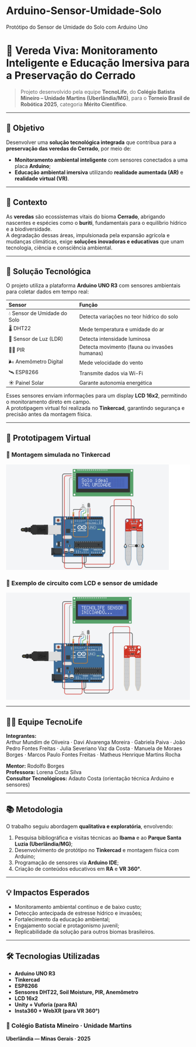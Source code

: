 # Arduino-Sensor-Umidade-Solo
Protótipo do Sensor de Umidade do Solo com Arduino Uno 

# 🌿 Vereda Viva: Monitoramento Inteligente e Educação Imersiva para a Preservação do Cerrado

> Projeto desenvolvido pela equipe **TecnoLife**, do **Colégio Batista Mineiro – Unidade Martins (Uberlândia/MG)**, para o **Torneio Brasil de Robótica 2025**, categoria **Mérito Científico**.

---

## 🎯 Objetivo
Desenvolver uma **solução tecnológica integrada** que contribua para a **preservação das veredas do Cerrado**, por meio de:
- **Monitoramento ambiental inteligente** com sensores conectados a uma placa **Arduino**;
- **Educação ambiental imersiva** utilizando **realidade aumentada (AR)** e **realidade virtual (VR)**.

---

## 🌱 Contexto
As **veredas** são ecossistemas vitais do bioma **Cerrado**, abrigando nascentes e espécies como o **buriti**, fundamentais para o equilíbrio hídrico e a biodiversidade.  
A degradação dessas áreas, impulsionada pela expansão agrícola e mudanças climáticas, exige **soluções inovadoras e educativas** que unam tecnologia, ciência e consciência ambiental.

---

## 🧠 Solução Tecnológica
O projeto utiliza a plataforma **Arduino UNO R3** com sensores ambientais para coletar dados em tempo real:

| Sensor | Função |
|:--|:--|
| 💧 Sensor de Umidade do Solo | Detecta variações no teor hídrico do solo |
| 🌡️ DHT22 | Mede temperatura e umidade do ar |
| 🔆 Sensor de Luz (LDR) | Detecta intensidade luminosa |
| 🚶‍♂️ PIR | Detecta movimento (fauna ou invasões humanas) |
| 🌬️ Anemômetro Digital | Mede velocidade do vento |
| 🛰️ ESP8266 | Transmite dados via Wi-Fi |
| ☀️ Painel Solar | Garante autonomia energética |

Esses sensores enviam informações para um display **LCD 16x2**, permitindo o monitoramento direto em campo.  
A prototipagem virtual foi realizada no **Tinkercad**, garantindo segurança e precisão antes da montagem física.

---

## 🧩 Prototipagem Virtual
### 🔹 Montagem simulada no Tinkercad

<img src="Imagens/Display_Registro.jpg">

### 🔹 Exemplo de circuito com LCD e sensor de umidade
<img src="Imagens/Inicializar_Display.jpg">

---

## 🧑‍🔬 Equipe TecnoLife
**Integrantes:**  
Arthur Mundim de Oliveira · Davi Alvarenga Moreira · Gabriela Paiva · João Pedro Fontes Freitas · Julia Severiano Vaz da Costa · Manuela de Moraes Borges · Marcos Paulo Fontes Freitas · Matheus Henrique Martins Rocha

**Mentor:** Rodolfo Borges  
**Professora:** Lorena Costa Silva  
**Consultor Tecnológicos:** Adauto Costa  (orientação técnica Arduino e sensores)

---

## 📚 Metodologia
O trabalho seguiu abordagem **qualitativa e exploratória**, envolvendo:
1. Pesquisa bibliográfica e visitas técnicas ao **Ibama** e ao **Parque Santa Luzia (Uberlândia/MG)**;  
2. Desenvolvimento de protótipo no **Tinkercad** e montagem física com Arduino;  
3. Programação de sensores via **Arduino IDE**;  
4. Criação de conteúdos educativos em **RA** e **VR 360°**.

---

## 💡 Impactos Esperados
- Monitoramento ambiental contínuo e de baixo custo;  
- Detecção antecipada de estresse hídrico e invasões;  
- Fortalecimento da educação ambiental;  
- Engajamento social e protagonismo juvenil;  
- Replicabilidade da solução para outros biomas brasileiros.

---

## 🛠️ Tecnologias Utilizadas
- **Arduino UNO R3**
- **Tinkercad**
- **ESP8266**
- **Sensores DHT22, Soil Moisture, PIR, Anemômetro**
- **LCD 16x2**
- **Unity + Vuforia (para RA)**
- **Insta360 + WebXR (para VR 360°)**

### 🏫 Colégio Batista Mineiro · Unidade Martins  
**Uberlândia — Minas Gerais · 2025**
